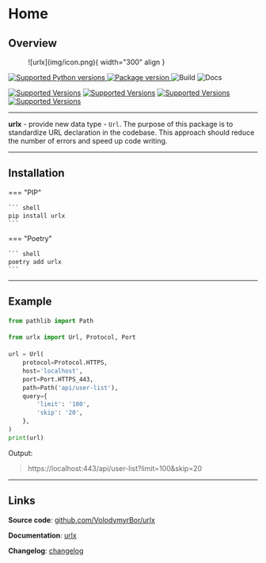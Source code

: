 # Home

## Overview

<figure markdown>
  ![urlx](img/icon.png){ width="300" align }
</figure>

<a href="https://pypi.org/project/urlx" target="_blank">
    <img src="https://img.shields.io/pypi/pyversions/urlx.svg?color=%2334D058" alt="Supported Python versions">
</a>
<a href="https://pypi.org/project/urlx" target="_blank">
    <img src="https://img.shields.io/pypi/v/urlx?color=%2334D058&label=pypi%20package" alt="Package version">
</a>
<img src="https://github.com/VolodymyrBor/urlx/actions/workflows/build.yml/badge.svg?event=push&branch=master" alt="Build">
<img src="https://github.com/VolodymyrBor/urlx/actions/workflows/deploy-docs.yml/badge.svg" alt="Docs">

[![Supported Versions](https://img.shields.io/badge/coverage-100%25-green)](https://shields.io/)
[![Supported Versions](https://img.shields.io/badge/poetry-✅-grey)](https://shields.io/)
[![Supported Versions](https://img.shields.io/badge/async-✅-grey)](https://shields.io/)
[![Supported Versions](https://img.shields.io/badge/mypy-✅-grey)](https://shields.io/)

---

**urlx** - provide new data type - `Url`.
The purpose of this package is to standardize URL declaration in the codebase.
This approach should reduce the number of errors and speed up code writing.

---

## Installation

=== "PIP"

    ``` shell
    pip install urlx
    ```

=== "Poetry"

    ``` shell
    poetry add urlx
    ```

---

## Example

```python
from pathlib import Path

from urlx import Url, Protocol, Port

url = Url(
    protocol=Protocol.HTTPS,
    host='localhost',
    port=Port.HTTPS_443,
    path=Path('api/user-list'),
    query={
        'limit': '100',
        'skip': '20',
    },
)
print(url)
```
Output: 

> https://localhost:443/api/user-list?limit=100&skip=20

---

## Links

**Source code**: [github.com/VolodymyrBor/urlx](https://github.com/VolodymyrBor/urlx)

**Documentation**: [urlx](https://volodymyrbor.github.io/urlx/)

**Changelog**: [changelog](https://volodymyrbor.github.io/urlx/changelog)
